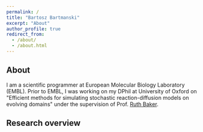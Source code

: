 ```yaml
---
permalink: /
title: "Bartosz Bartmanski"
excerpt: "About"
author_profile: true
redirect_from:
  - /about/
  - /about.html
---
```


## About

I am a scientific programmer at European Molecular Biology Laboratory (EMBL). Prior to EMBL, I was working on my DPhil at University of Oxford on "Efficient methods for simulating stochastic reaction-diffusion models on evolving domains" under the supervision of Prof. [Ruth Baker](https://www.maths.ox.ac.uk/people/ruth.baker).  

## Research overview

